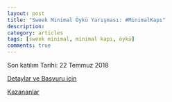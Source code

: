 ```yaml
---
layout: post
title: "Sweek Minimal Öykü Yarışması: #MinimalKapı"
description: 
category: articles
tags: [sweek minimal, minimal kapı, öykü]
comments: true
---
```


Son katılım Tarihi: 22 Temmuz 2018

[Detaylar ve Başvuru için](https://blog.sweek.com/tr/sweek-minimal-oyku-yarismasi-minimal-kapi/)

[Kazananlar](https://blog.sweek.com/tr/minimalsir-oyku-yarismasi-kazananlari/)
